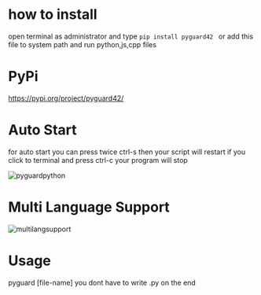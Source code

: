 # how to install
open terminal as administrator and type ```pip install pyguard42 ``` 
or
add this file to system path and run python,js,cpp files

# PyPi
https://pypi.org/project/pyguard42/


# Auto Start
for auto start you can press twice ctrl-s then your script will restart
if you click to terminal and press ctrl-c your program will stop

![pyguardpython](https://user-images.githubusercontent.com/56826739/109733027-5d60be00-7bcf-11eb-851c-d126cc866fe6.gif)



# Multi Language Support

![multilangsupport](https://user-images.githubusercontent.com/56826739/109733049-681b5300-7bcf-11eb-83a0-f27c2518fe98.gif)


# Usage
pyguard [file-name] 
you dont have to write .py on the end

